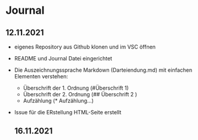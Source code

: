 # Journal

## 12.11.2021
* eigenes Repository aus Github klonen und im VSC öffnen
* README und Journal Datei eingerichtet
* Die Auszeichnungssprache Markdown (Darteiendung.md) mit einfachen Elementen verstehen: 
    * Überschrift der 1. Ordnung (#Überschrift 1)
    * Überschrift der 2. Ordnung (## Überschrift 2 )
    * Aufzählung (* Aufzählung...)  

* Issue für die ERstellung HTML-Seite erstellt

    




    ## 16.11.2021


